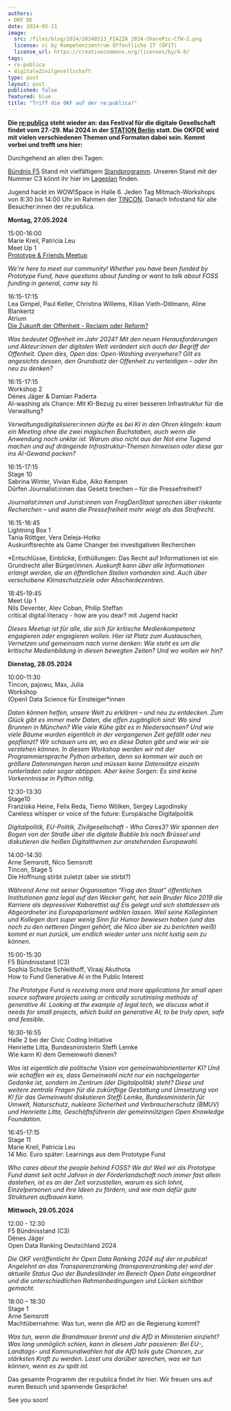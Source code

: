 ```yaml
---
authors:
- OKF DE
date: 2024-05-21
image: 
  src: /files/blog/2024/20240513_PIAZZA_2024-SharePic-CfW-2.png
  license: cc by Kompetenzzentrum Öffentliche IT (ÖFIT)
  license_url: https://creativecommons.org/licenses/by/4.0/
tags:
- re-publica
- digitaleZivilgesellschaft
type: post
layout: post
published: false
featured: blue
title: "Triff die OKF auf der re:publica!"
---
```


**Die [re:publica](https://re-publica.com/de) steht wieder an: das Festival für die digitale Gesellschaft findet vom 27.-29. Mai 2024 in der [STATION Berlin](https://www.station-berlin.de/de/lage-anfahrt/lage.html) statt. Die OKFDE wird mit vielen verschiedenen Themen und Formaten dabei sein.
Kommt vorbei und trefft uns hier:**

Durchgehend an allen drei Tagen:

[Bündnis F5](https://buendnis-f5.de/) Stand mit vielfältigem [Standprogramm](https://re-publica.com/de/standprogramm?field_date_value=1&has_partner=3003). Unseren Stand mit der Nummer C3 könnt ihr hier im [Lageplan](https://cloud.okfn.de/apps/files/files/1091257?dir=/OKF/GF-Bereich/GF%20Policy/Blogpost%20aus%20GF-Policy-Bereich/24%20re%3Apublica&openfile=true) finden.

Jugend hackt im WOW!Space in Halle 6.
Jeden Tag Mitmach-Workshops von 8:30 bis 14:00 Uhr im Rahmen der [TINCON](https://tincon.org/event/berlin24/programm). 
Danach Infostand für alle Besucher:innen der re:publica.

**Montag, 27.05.2024**

15:00-16:00<br>
Marie Kreil, Patricia Leu<br>
Meet Up 1<br>
[Prototype & Friends Meetup](https://re-publica.com/de/session/prototype-friends-meetup) 

*We're here to meet our community! Whether you have been funded by Prototype Fund, have questions about funding or want to talk about FOSS funding in general, come say hi.*

16:15-17:15<br>
Lea Gimpel, Paul Keller, Christina Willems, Kilian Vieth-Ditlmann, Aline Blankertz<br>
Atrium<br>
[Die Zukunft der Offenheit - Reclaim oder Reform?](https://re-publica.com/de/session/die-zukunft-der-offenheit-reclaim-oder-reform)

*Was bedeutet Offenheit im Jahr 2024? Mit den neuen Herausforderungen und Akteur:innen der digitalen Welt verändert sich auch der Begriff der Offenheit. Open dies, Open das: Open-Washing everywhere? Gilt es angesichts dessen, den Grundsatz der Offenheit zu verteidigen – oder ihn neu zu denken?*

16:15-17:15<br>
Workshop 2<br>
Dénes Jäger & Damian Paderta<br>
AI-washing als Chance: Mit KI-Bezug zu einer besseren Infrastruktur für die Verwaltung?

*Verwaltungsdigitalisierer:innen dürfte es bei KI in den Ohren klingeln: kaum ein Meeting ohne die zwei magischen Buchstaben, auch wenn die Anwendung noch unklar ist. Warum also nicht aus der Not eine Tugend machen und auf drängende Infrastruktur-Themen hinweisen oder diese gar ins AI-Gewand packen?*

16:15-17:15<br>
Stage 10<br>
Sabrina Winter, Vivian Kube, Aiko Kempen<br>
Dürfen Journalist:innen das Gesetz brechen – für die Pressefreiheit?

*Journalist:innen und Jurist:innen von FragDenStaat sprechen über riskante Recherchen – und wann die Pressefreiheit mehr wiegt als das Strafrecht.*


16:15-16:45<br>
Lightning Box 1<br>
Tania Röttger, Vera Deleja-Hotko<br>
Auskunftsrechte als Game Changer bei investigativen Recherchen

*Entschlüsse, Einblicke, Enthüllungen: Das Recht auf Informationen ist ein Grundrecht aller Bürger/*innen. Auskunft kann über alle Informationen erlangt werden, die an öffentlichen Stellen vorhanden sind. Auch über verschobene Klimaschutzziele oder Abschiedezentren.*

18:45-19:45<br>
Meet Up 1<br>
Nils Deventer, Alev Coban, Philip Steffan<br>
critical digital literacy - how are you dear? mit Jugend hackt

*Dieses Meetup ist für alle, die sich für kritische Medienkompetenz engagieren oder engagieren wollen. Hier ist Platz zum Austauschen, Vernetzen und gemeinsam nach vorne denken: Wie steht es um die kritische Medienbildung in diesen bewegten Zeiten? Und wo wollen wir hin?*


**Dienstag, 28.05.2024**

10:00-11:30<br>
Tincon, pajowu, Max, Julia<br>
Workshop<br>
(Open) Data Science für Einsteiger*innen 

*Daten können helfen, unsere Welt zu erklären – und neu zu entdecken. Zum Glück gibt es immer mehr Daten, die offen zugänglich sind: Wo sind Brunnen in München? Wie viele Kühe gibt es in Niedersachsen? Und wie viele Bäume wurden eigentlich in der vergangenen Zeit gefällt oder neu gepflanzt? Wir schauen uns an, wo es diese Daten gibt und wie wir sie verstehen können. In diesem Workshop werden wir mit der Programmiersprache Python arbeiten, denn so kommen wir auch an größere Datenmengen heran und müssen keine Datensätze einzeln runterladen oder sogar abtippen. Aber keine Sorgen: Es sind keine Vorkenntnisse in Python nötig.*

12:30-13:30<br>
Stage10<br>
Franziska Heine, Felix Reda, Tiemo Wölken, Sergey Lagodinsky<br>
Careless whisper or voice of the future: Europäische Digitalpolitik

*Digitalpolitik, EU-Politik, Zivilgesellschaft - Who Cares3? Wir spannen den Bogen von der Straße über die digitale Bubble bis nach Brüssel und diskutieren die heißen Digitalthemen zur anstehenden Europawahl.*


14:00-14:30<br>
Arne Semsrott, Nico Semsrott<br>
Tincon, Stage 5<br>
Die Hoffnung stirbt zuletzt (aber sie stirbt?) 
 
*Während Arne mit seiner Organisation “Frag den Staat” öffentlichen Institutionen ganz legal auf den Wecker geht, hat sein Bruder Nico 2019 die Karriere als depressiver Kabarettist auf Eis gelegt und sich stattdessen als Abgeordneter ins Europaparlament wählen lassen. Weil seine Kolleginnen und Kollegen dort super wenig Sinn für Humor bewiesen haben (und das noch zu den netteren Dingen gehört, die Nico über sie zu berichten weiß) kommt er nun zurück, um endlich wieder unter uns nicht lustig sein zu können.*

15:00-15:30<br>
F5 Bündnisstand (C3)<br>
Sophia Schulze Schleithoff, Viraaj Akuthota<br>
How to Fund Generative AI in the Public Interest

*The Prototype Fund is receiving more and more applications for small open source software projects using or critically scrutinising methods of generative AI. Looking at the example of legal tech, we discuss what it needs for small projects, which build on generative AI, to be truly open, safe and feasible.*

16:30-16:55<br>
Halle 2 bei der Civic Coding Initiative<br>
Henriette Litta, Bundesministerin Steffi Lemke<br>
Wie kann KI dem Gemeinwohl dienen? 

*Was ist eigentlich die politische Vision von gemeinwohlorientierter KI? Und wie schaffen wir es, dass Gemeinwohl nicht nur ein nachgelagerter Gedanke ist, sondern im Zentrum (der Digitalpolitik) steht? Diese und weitere zentrale Fragen für die zukünftige Gestaltung und Umsetzung von KI für das Gemeinwohl diskutieren Steffi Lemke, Bundesministerin für Umwelt, Naturschutz, nukleare Sicherheit und Verbraucherschutz (BMUV) und Henriette Litta, Geschäftsführerin der gemeinnützigen Open Knowledge Foundation.*

16:45-17:15<br>
Stage 11<br>
Marie Kreil, Patricia Leu<br>
14 Mio. Euro später: Learnings aus dem Prototype Fund

*Who cares about the people behind FOSS? We do! Weil wir als Prototype Fund damit seit acht Jahren in der Förderlandschaft noch immer fast allein dastehen, ist es an der Zeit vorzustellen, warum es sich lohnt, Einzelpersonen und ihre Ideen zu fördern, und wie man dafür gute Strukturen aufbauen kann.*


**Mittwoch, 29.05.2024**

12:00 - 12:30<br>
F5 Bündnisstand (C3)<br>
Dénes Jäger<br>
Open Data Ranking Deutschland 2024

*Die OKF veröffentlicht ihr Open Data Ranking 2024 auf der re:publica! Angelehnt an das Transparenzranking (transparenzranking.de) wird der aktuelle Status Quo der Bundesländer im Bereich Open Data eingeordnet und die unterschiedlichen Rahmenbedingungen und Lücken sichtbar gemacht.*

18:00 – 18:30<br>
Stage 1<br>
Arne Semsrott<br>
Machtübernahme: Was tun, wenn die AfD an die Regierung kommt?

*Was tun, wenn die Brandmauer brennt und die AfD in Ministerien einzieht? Was lang unmöglich schien, kann in diesem Jahr passieren: Bei EU-, Landtags- und Kommunalwahlen hat die AfD teils gute Chancen, zur stärksten Kraft zu werden. Lasst uns darüber sprechen, was wir tun können, wenn es zu spät ist.*


Das gesamte Programm der re:publica findet ihr hier. Wir freuen uns auf euren Besuch und spannende Gespräche!

See you soon!
